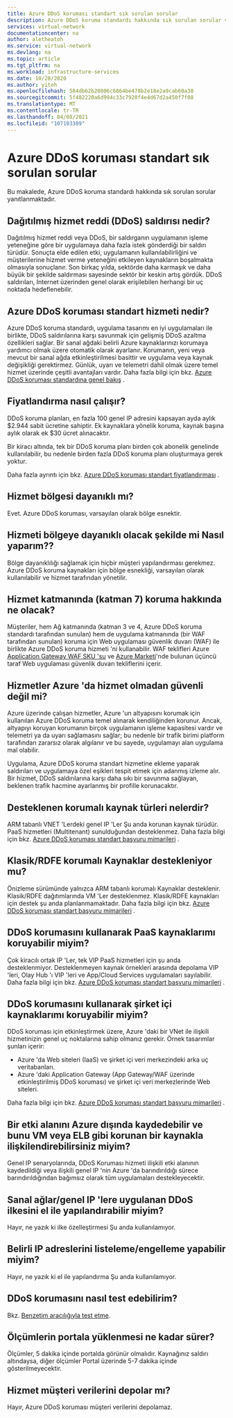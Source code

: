 ```yaml
---
title: Azure DDoS koruması standart sık sorulan sorular
description: Azure DDoS koruma standardı hakkında sık sorulan sorular ve bu, DDoS saldırılarına karşı savunma sağlamaya yardımcı olur.
services: virtual-network
documentationcenter: na
author: aletheatoh
ms.service: virtual-network
ms.devlang: na
ms.topic: article
ms.tgt_pltfrm: na
ms.workload: infrastructure-services
ms.date: 10/28/2020
ms.author: yitoh
ms.openlocfilehash: 584db62b20806c6864be478b2e18e2a9cab60a30
ms.sourcegitcommit: 5f482220a6d994c33c7920f4e4d67d2a450f7f08
ms.translationtype: MT
ms.contentlocale: tr-TR
ms.lasthandoff: 04/08/2021
ms.locfileid: "107103309"
---
```

# <a name="azure-ddos-protection-standard-frequent-asked-questions"></a>Azure DDoS koruması standart sık sorulan sorular

Bu makalede, Azure DDoS koruma standardı hakkında sık sorulan sorular yanıtlanmaktadır. 

## <a name="what-is-a-distributed-denial-of-service-ddos-attack"></a>Dağıtılmış hizmet reddi (DDoS) saldırısı nedir?
Dağıtılmış hizmet reddi veya DDoS, bir saldırganın uygulamanın işleme yeteneğine göre bir uygulamaya daha fazla istek gönderdiği bir saldırı türüdür. Sonuçta elde edilen etki, uygulamanın kullanılabilirliğini ve müşterilerine hizmet verme yeteneğini etkileyen kaynakların boşalmakta olmasıyla sonuçlanır. Son birkaç yılda, sektörde daha karmaşık ve daha büyük bir şekilde saldırması sayesinde sektör bir keskin artış gördük. DDoS saldırıları, Internet üzerinden genel olarak erişilebilen herhangi bir uç noktada hedeflenebilir.

## <a name="what-is-azure-ddos-protection-standard-service"></a>Azure DDoS koruması standart hizmeti nedir?
Azure DDoS koruma standardı, uygulama tasarımı en iyi uygulamaları ile birlikte, DDoS saldırılarına karşı savunmak için gelişmiş DDoS azaltma özellikleri sağlar. Bir sanal ağdaki belirli Azure kaynaklarınızı korumaya yardımcı olmak üzere otomatik olarak ayarlanır. Korumanın, yeni veya mevcut bir sanal ağda etkinleştirilmesi basittir ve uygulama veya kaynak değişikliği gerektirmez. Günlük, uyarı ve telemetri dahil olmak üzere temel hizmet üzerinde çeşitli avantajları vardır. Daha fazla bilgi için bkz. [Azure DDoS koruması standardına genel bakış](ddos-protection-overview.md) . 

## <a name="how-does-pricing-work"></a>Fiyatlandırma nasıl çalışır?
DDoS koruma planları, en fazla 100 genel IP adresini kapsayan ayda aylık $2.944 sabit ücretine sahiptir. Ek kaynaklara yönelik koruma, kaynak başına aylık olarak ek $30 ücret alınacaktır. 

Bir kiracı altında, tek bir DDoS koruma planı birden çok abonelik genelinde kullanılabilir, bu nedenle birden fazla DDoS koruma planı oluşturmaya gerek yoktur.

Daha fazla ayrıntı için bkz. [Azure DDoS koruması standart fiyatlandırması](https://azure.microsoft.com/pricing/details/ddos-protection/) .

## <a name="is-the-service-zone-resilient"></a>Hizmet bölgesi dayanıklı mı?
Evet. Azure DDoS koruması, varsayılan olarak bölge esnektir.

## <a name="how-do-i-configure-the-service-to-be-zone-resilient"></a>Hizmeti bölgeye dayanıklı olacak şekilde mi Nasıl yaparım??
Bölge dayanıklılığı sağlamak için hiçbir müşteri yapılandırması gerekmez. Azure DDoS koruma kaynakları için bölge esnekliği, varsayılan olarak kullanılabilir ve hizmet tarafından yönetilir.

## <a name="what-about-protection-at-the-service-layer-layer-7"></a>Hizmet katmanında (katman 7) koruma hakkında ne olacak?
Müşteriler, hem Ağ katmanında (katman 3 ve 4, Azure DDoS koruma standardı tarafından sunulan) hem de uygulama katmanında (bir WAF tarafından sunulan) koruma için Web uygulaması güvenlik duvarı (WAF) ile birlikte Azure DDoS koruma hizmeti 'ni kullanabilir. WAF teklifleri Azure [Application Gateway WAF SKU 'su](../web-application-firewall/ag/ag-overview.md?toc=%2fazure%2fvirtual-network%2ftoc.json) ve [Azure Marketi](https://azuremarketplace.microsoft.com/marketplace/apps?page=1&search=web%20application%20firewall)'nde bulunan üçüncü taraf Web uygulaması güvenlik duvarı tekliflerini içerir.

## <a name="are-services-unsafe-in-azure-without-the-service"></a>Hizmetler Azure 'da hizmet olmadan güvenli değil mi?
Azure üzerinde çalışan hizmetler, Azure 'un altyapısını korumak için kullanılan Azure DDoS koruma temel alınarak kendiliğinden korunur. Ancak, altyapıyı koruyan korumanın birçok uygulamanın işleme kapasitesi vardır ve telemetri ya da uyarı sağlamasını sağlar; bu nedenle bir trafik birimi platform tarafından zararsız olarak algılanır ve bu sayede, uygulamayı alan uygulama mal olabilir. 

Uygulama, Azure DDoS koruma standart hizmetine ekleme yaparak saldırıları ve uygulamaya özel eşikleri tespit etmek için adanmış izleme alır. Bir hizmet, DDoS saldırılarına karşı daha sıkı bir savunma sağlayan, beklenen trafik hacmine ayarlanmış bir profille korunacaktır.

## <a name="what-are-the-supported-protected-resource-types"></a>Desteklenen korumalı kaynak türleri nelerdir?
ARM tabanlı VNET 'Lerdeki genel IP 'Ler Şu anda korunan kaynak türüdür. PaaS hizmetleri (Multitenant) sunulduğundan desteklenmez. Daha fazla bilgi için bkz. [Azure DDoS koruması standart başvuru mimarileri](ddos-protection-reference-architectures.md) .

## <a name="are-classicrdfe-protected-resources-supported"></a>Klasik/RDFE korumalı Kaynaklar destekleniyor mu?
Önizleme sürümünde yalnızca ARM tabanlı korumalı Kaynaklar desteklenir. Klasik/RDFE dağıtımlarında VM 'Ler desteklenmez. Klasik/RDFE kaynakları için destek şu anda planlanmamaktadır. Daha fazla bilgi için bkz. [Azure DDoS koruması standart başvuru mimarileri](ddos-protection-reference-architectures.md) .

## <a name="can-i-protect-my-paas-resources-using-ddos-protection"></a>DDoS korumasını kullanarak PaaS kaynaklarımı koruyabilir miyim?
Çok kiracılı ortak IP 'Ler, tek VIP PaaS hizmetleri için şu anda desteklenmiyor. Desteklenmeyen kaynak örnekleri arasında depolama VIP 'leri, Olay Hub 'ı VIP 'leri ve App/Cloud Services uygulamaları sayılabilir. Daha fazla bilgi için bkz. [Azure DDoS koruması standart başvuru mimarileri](ddos-protection-reference-architectures.md) .

## <a name="can-i-protect-my-on-premise-resources-using-ddos-protection"></a>DDoS korumasını kullanarak şirket içi kaynaklarımı koruyabilir miyim?
DDoS koruması için etkinleştirmek üzere, Azure 'daki bir VNet ile ilişkili hizmetinizin genel uç noktalarına sahip olmanız gerekir. Örnek tasarımlar şunları içerir:
- Azure 'da Web siteleri (IaaS) ve şirket içi veri merkezindeki arka uç veritabanları. 
- Azure 'daki Application Gateway (App Gateway/WAF üzerinde etkinleştirilmiş DDoS koruması) ve şirket içi veri merkezlerinde Web siteleri.

Daha fazla bilgi için bkz. [Azure DDoS koruması standart başvuru mimarileri](ddos-protection-reference-architectures.md) .

## <a name="can-i-register-a-domain-outside-of-azure-and-associate-that-to-a-protected-resource-like-vm-or-elb"></a>Bir etki alanını Azure dışında kaydedebilir ve bunu VM veya ELB gibi korunan bir kaynakla ilişkilendirebilirsiniz miyim?
Genel IP senaryolarında, DDoS Koruması hizmeti ilişkili etki alanının kaydedildiği veya ilişkili genel IP 'nin Azure 'da barındırıldığı sürece barındırıldığından bağımsız olarak tüm uygulamaları destekleyecektir. 

## <a name="can-i-manually-configure-the-ddos-policy-applied-to-the-vnetspublic-ips"></a>Sanal ağlar/genel IP 'lere uygulanan DDoS ilkesini el ile yapılandırabilir miyim?
Hayır, ne yazık ki ilke özelleştirmesi Şu anda kullanılamıyor.

## <a name="can-i-allowlistblocklist-specific-ip-addresses"></a>Belirli IP adreslerini listeleme/engelleme yapabilir miyim?
Hayır, ne yazık ki el ile yapılandırma Şu anda kullanılamıyor.

## <a name="how-can-i-test-ddos-protection"></a>DDoS korumasını nasıl test edebilirim?
Bkz. [Benzetim aracılığıyla test etme](test-through-simulations.md).

## <a name="how-long-does-it-take-for-the-metrics-to-load-on-portal"></a>Ölçümlerin portala yüklenmesi ne kadar sürer?
Ölçümler, 5 dakika içinde portalda görünür olmalıdır. Kaynağınız saldırı altındaysa, diğer ölçümler Portal üzerinde 5-7 dakika içinde gösterilmeyecektir. 

## <a name="does-the-service-store-customer-data"></a>Hizmet müşteri verilerini depolar mı?
Hayır, Azure DDoS koruması müşteri verilerini depolamaz.
    
